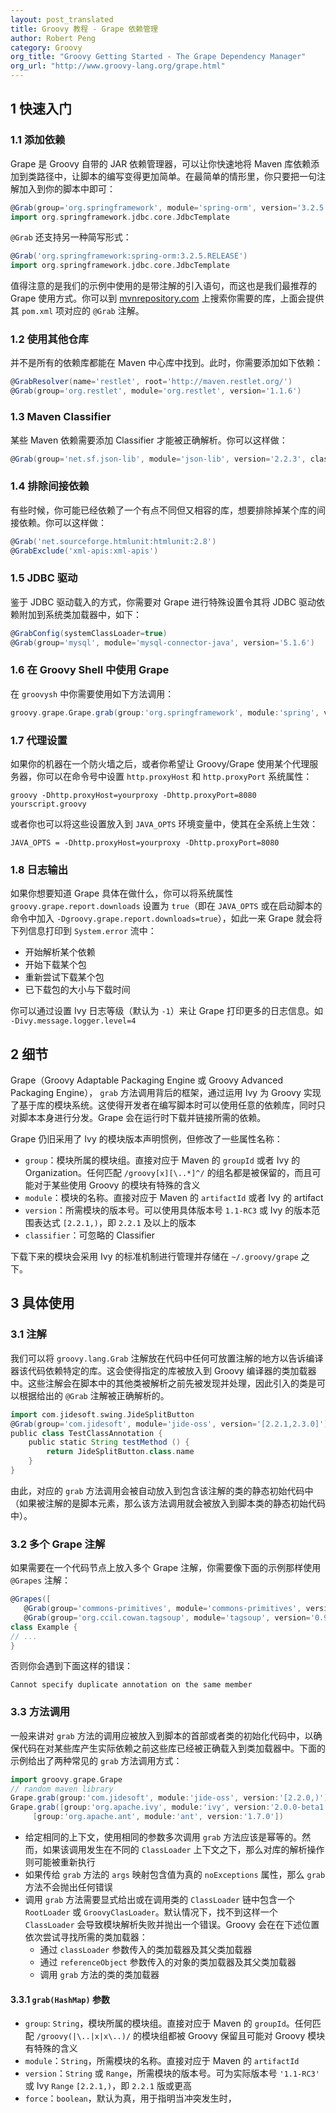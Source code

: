 ```yaml
---
layout: post_translated
title: Groovy 教程 - Grape 依赖管理
author: Robert Peng
category: Groovy
org_title: "Groovy Getting Started - The Grape Dependency Manager"
org_url: "http://www.groovy-lang.org/grape.html"
---
```

<script type="text/javascript" src="/js/syntaxhighlighters/shBrushGroovy.js"></script>
<script type="text/javascript" src="/js/syntaxhighlighters/shBrushJava.js"></script>

## 1 快速入门

### 1.1 添加依赖

<!--
	Grape is a JAR dependency manager embedded into Groovy. Grape lets you quickly add maven repository dependencies to your classpath, making scripting even easier. The simplest use is as simple as adding an annotation to your script:
-->
Grape 是 Groovy 自带的 JAR 依赖管理器，可以让你快速地将 Maven 库依赖添加到类路径中，让脚本的编写变得更加简单。在最简单的情形里，你只要把一句注解加入到你的脚本中即可：

```groovy
@Grab(group='org.springframework', module='spring-orm', version='3.2.5.RELEASE')
import org.springframework.jdbc.core.JdbcTemplate
```

`@Grab` 还支持另一种简写形式：

```groovy
@Grab('org.springframework:spring-orm:3.2.5.RELEASE')
import org.springframework.jdbc.core.JdbcTemplate
```

<!--
	Note that we are using an annotated import here, which is the recommended way. You can also search for dependencies on mvnrepository.com and it will provide you the @Grab annotation form of the pom.xml entry.
-->
值得注意的是我们的示例中使用的是带注解的引入语句，而这也是我们最推荐的 Grape 使用方式。你可以到 [mvnrepository.com](http://mvnrepository.com/) 上搜索你需要的库，上面会提供其 `pom.xml` 项对应的 `@Grab` 注解。

### 1.2 使用其他仓库

<!--
	Not all dependencies are in maven central. You can add new ones like this:
-->
并不是所有的依赖库都能在 Maven 中心库中找到。此时，你需要添加如下依赖：

```groovy
@GrabResolver(name='restlet', root='http://maven.restlet.org/')
@Grab(group='org.restlet', module='org.restlet', version='1.1.6')
```

### 1.3 Maven Classifier

<!--
	Some maven dependencies need classifiers in order to be able to resolve. You can fix that like this:
-->
某些 Maven 依赖需要添加 Classifier 才能被正确解析。你可以这样做：

```groovy
@Grab(group='net.sf.json-lib', module='json-lib', version='2.2.3', classifier='jdk15')
```

### 1.4 排除间接依赖

<!--
	Sometimes you will want to exclude transitive dependencies as you might be already using a slightly different but compatible version of some artifact. You can do this as follows:
-->
有些时候，你可能已经依赖了一个有点不同但又相容的库，想要排除掉某个库的间接依赖。你可以这样做：

```groovy
@Grab('net.sourceforge.htmlunit:htmlunit:2.8')
@GrabExclude('xml-apis:xml-apis')
```

### 1.5 JDBC 驱动

<!--
	Because of the way JDBC drivers are loaded, you’ll need to configure Grape to attach JDBC driver dependencies to the system class loader. I.e:
-->
鉴于 JDBC 驱动载入的方式，你需要对 Grape 进行特殊设置令其将 JDBC 驱动依赖附加到系统类加载器中，如下：

```groovy
@GrabConfig(systemClassLoader=true)
@Grab(group='mysql', module='mysql-connector-java', version='5.1.6')
```

### 1.6 在 Groovy Shell 中使用 Grape

在 `groovysh` 中你需要使用如下方法调用：

```groovy
groovy.grape.Grape.grab(group:'org.springframework', module:'spring', version:'2.5.6')
```

### 1.7 代理设置

<!--
	If you are behind a firewall and/or need to use Groovy/Grape through a proxy server, you can specify those settings on the command like via the http.proxyHost and http.proxyPort system properties:
-->
如果你的机器在一个防火墙之后，或者你希望让 Groovy/Grape 使用某个代理服务器，你可以在命令号中设置 `http.proxyHost` 和 `http.proxyPort` 系统属性：

```
groovy -Dhttp.proxyHost=yourproxy -Dhttp.proxyPort=8080 yourscript.groovy
```

<!--
	Or you can make this system wide by adding these properties to your JAVA_OPTS environment variable:
-->
或者你也可以将这些设置放入到 `JAVA_OPTS` 环境变量中，使其在全系统上生效：

```
JAVA_OPTS = -Dhttp.proxyHost=yourproxy -Dhttp.proxyPort=8080
```

### 1.8 日志输出

<!--
	If you want to see what Grape is doing set the system property groovy.grape.report.downloads to true (e.g. add -Dgroovy.grape.report.downloads=true to invocation or JAVA_OPTS) and Grape will print the following infos to System.error:
-->
如果你想要知道 Grape 具体在做什么，你可以将系统属性 `groovy.grape.report.downloads` 设置为 `true`（即在 `JAVA_OPTS` 或在启动脚本的命令中加入 `-Dgroovy.grape.report.downloads=true`），如此一来 Grape 就会将下列信息打印到 `System.error` 流中：

- 开始解析某个依赖
- 开始下载某个包
- 重新尝试下载某个包
- 已下载包的大小与下载时间

<!--
	To log with even more verbosity, increase the Ivy log level (defaults to -1). For example -Divy.message.logger.level=4.
-->
你可以通过设置 Ivy 日志等级（默认为 `-1`）来让 Grape 打印更多的日志信息。如 `-Divy.message.logger.level=4`

## 2 细节

<!--
	Grape (The Groovy Adaptable Packaging Engine or Groovy Advanced Packaging Engine) is the infrastructure enabling the grab() calls in Groovy, a set of classes leveraging Ivy to allow for a repository driven module system for Groovy. This allows a developer to write a script with an essentially arbitrary library requirement, and ship just the script. Grape will, at runtime, download as needed and link the named libraries and all dependencies forming a transitive closure when the script is run from existing repositories such as JCenter, Ibiblio and java.net.
-->
Grape（Groovy Adaptable Packaging Engine 或 Groovy Advanced Packaging Engine）， `grab` 方法调用背后的框架，通过运用 Ivy 为 Groovy 实现了基于库的模块系统。这使得开发者在编写脚本时可以使用任意的依赖库，同时只对脚本本身进行分发。Grape 会在运行时下载并链接所需的依赖。

<!--
	Grape follows the Ivy conventions for module version identification, with naming change.
-->
Grape 仍旧采用了 Ivy 的模块版本声明惯例，但修改了一些属性名称：

- `group`：模块所属的模块组。直接对应于 Maven 的 `groupId` 或者 Ivy 的 Organization。任何匹配 `/groovy[x][\..*]^/` 的组名都是被保留的，而且可能对于某些使用 Groovy 的模块有特殊的含义
- `module`：模块的名称。直接对应于 Maven 的 `artifactId` 或者 Ivy 的 artifact
- `version`：所需模块的版本号。可以使用具体版本号 `1.1-RC3` 或 Ivy 的版本范围表达式 `[2.2.1,)`，即 `2.2.1` 及以上的版本
- `classifier`：可忽略的 Classifier

<!--
	The downloaded modules will be stored according to Ivy’s standard mechanism with a cache root of ~/.groovy/grape
-->
下载下来的模块会采用 Ivy 的标准机制进行管理并存储在 `~/.groovy/grape` 之下。

## 3 具体使用

### 3.1 注解

<!--
	One or more groovy.lang.Grab annotations can be added at any place that annotations are accepted to tell the compiler that this code relies on the specific library. This will have the effect of adding the library to the classloader of the groovy compiler. This annotation is detected and evaluated before any other resolution of classes in the script, so imported classes can be properly resolved by a @Grab annotation.
-->
我们可以将 `groovy.lang.Grab` 注解放在代码中任何可放置注解的地方以告诉编译器该代码依赖特定的库。这会使得指定的库被放入到 Groovy 编译器的类加载器中。这些注解会在脚本中的其他类被解析之前先被发现并处理，因此引入的类是可以根据给出的 `@Grab` 注解被正确解析的。

```groovy
import com.jidesoft.swing.JideSplitButton
@Grab(group='com.jidesoft', module='jide-oss', version='[2.2.1,2.3.0]')
public class TestClassAnnotation {
    public static String testMethod () {
        return JideSplitButton.class.name
    }
}
```

<!--
	An appropriate grab(…​) call will be added to the static initializer of the class of the containing class (or script class in the case of an annotated script element).
-->
由此，对应的 `grab` 方法调用会被自动放入到包含该注解的类的静态初始代码中（如果被注解的是脚本元素，那么该方法调用就会被放入到脚本类的静态初始代码中）。

### 3.2 多个 Grape 注解

<!--
	In order to use a Grape annotation multiple times on the same node you must use the @Grapes annotation, e.g.:
-->
如果需要在一个代码节点上放入多个 Grape 注解，你需要像下面的示例那样使用 `@Grapes` 注解：

```groovy
@Grapes([
   @Grab(group='commons-primitives', module='commons-primitives', version='1.0'),
   @Grab(group='org.ccil.cowan.tagsoup', module='tagsoup', version='0.9.7')])
class Example {
// ...
}
```

<!--
	Otherwise you’ll encounter the following error:
-->
否则你会遇到下面这样的错误：

```
Cannot specify duplicate annotation on the same member
```

### 3.3 方法调用

<!--
	Typically a call to grab will occur early in the script or in class initialization. This is to insure that the libraries are made available to the ClassLoader before the groovy code relies on the code. A couple of typical calls may appear as follows:
-->
一般来讲对 `grab` 方法的调用应被放入到脚本的首部或者类的初始化代码中，以确保代码在对某些库产生实际依赖之前这些库已经被正确载入到类加载器中。下面的示例给出了两种常见的 `grab` 方法调用方式：

```groovy
import groovy.grape.Grape
// random maven library
Grape.grab(group:'com.jidesoft', module:'jide-oss', version:'[2.2.0,)')
Grape.grab([group:'org.apache.ivy', module:'ivy', version:'2.0.0-beta1', conf:['default', 'optional']],
     [group:'org.apache.ant', module:'ant', version:'1.7.0'])
```

<!--
	- Multiple calls to grab in the same context with the same parameters should be idempotent. However, if the same code is called with a different ClassLoader context then resolution may be re-run.
	- If the args map passed into the grab call has an attribute noExceptions that evaluates true no exceptions will be thrown.
	- grab requires that a RootLoader or GroovyClassLoader be specified or be in the ClassLoader chain of the calling class. By default failure to have such a ClassLoader available will result in module resolution and an exception being thrown
	  - The ClassLoader passed in via the classLoader: argument and it’s parent classloaders.
	  - The ClassLoader of the object passed in as the referenceObject: argument, and it’s parent classloaders.
	  - The ClassLoader of the class issuing the call to grab
-->

- 给定相同的上下文，使用相同的参数多次调用 `grab` 方法应该是幂等的。然而，如果该调用发生在不同的 `ClassLoader` 上下文之下，那么对库的解析操作则可能被重新执行
- 如果传给 `grab` 方法的 `args` 映射包含值为真的 `noExceptions` 属性，那么 `grab` 方法不会抛出任何错误
- 调用 `grab` 方法需要显式给出或在调用类的 `ClassLoader` 链中包含一个 `RootLoader` 或 `GroovyClasLoader`。默认情况下，找不到这样一个 `ClassLoader` 会导致模块解析失败并抛出一个错误。Groovy 会在在下述位置依次尝试寻找所需的类加载器：
  - 通过 `classLoader` 参数传入的类加载器及其父类加载器
  - 通过 `referenceObject` 参数传入的对象的类加载器及其父类加载器
  - 调用 `grab` 方法的类的类加载器
  
#### 3.3.1 `grab(HashMap)` 参数

<!--
	- group: - <String> - Which module group the module comes from. Translates directly to a Maven groupId. Any group matching /groovy(|\..|x|x\..)/ is reserved and may have special meaning to the groovy endorsed modules.
	- module: - <String> - The name of the module to load. Translated directly to a Maven artifactId.
	- version: - <String> and possibly <Range> - The version of the module to use. Either a literal version `1.1-RC3' or an Ivy Range `[2.2.1,)' meaning 2.2.1 or any greater version).
	- classifier: - <String> - The Maven classifier to resolve by.
	- conf: - <String>, default default' - The configuration or scope of the module to download. The default conf is `default: which maps to the maven runtime and master scopes.
	- force:- <boolean>, defaults true - Used to indicate that this revision must be used in case of conflicts, independently of
	- conflicts manager
	- changing: - <boolean>, default false - Whether the artifact can change without it’s version designation changing.
	- transitive: - <boolean>, default true - Whether to resolve other dependencies this module has or not.
-->

- `group`: `String`，模块所属的模块组。直接对应于 Maven 的 `groupId`。任何匹配 `/groovy(|\..|x|x\..)/` 的模块组都被 Groovy 保留且可能对 Groovy 模块有特殊的含义
- `module`：`String`，所需模块的名称。直接对应于 Maven 的 `artifactId`
- `version`：`String` 或 `Range`，所需模块的版本号。可为实际版本号 `'1.1-RC3'` 或 Ivy `Range` `[2.2.1,)`，即 `2.2.1` 版或更高
- `force`：`boolean`，默认为真，用于指明当冲突发生时，

















